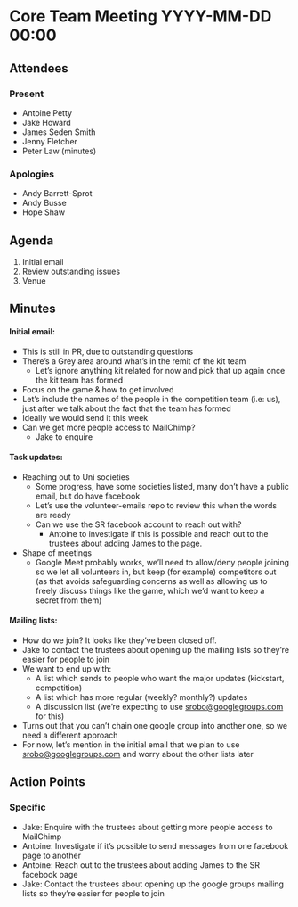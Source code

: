 # Core Team Meeting YYYY-MM-DD 00:00

## Attendees

### Present

 * Antoine Petty
 * Jake Howard
 * James Seden Smith
 * Jenny Fletcher
 * Peter Law (minutes)

### Apologies

 * Andy Barrett-Sprot
 * Andy Busse
 * Hope Shaw

## Agenda

 1. Initial email
 2. Review outstanding issues
 3. Venue

## Minutes

#### Initial email:

 * This is still in PR, due to outstanding questions
 * There’s a Grey area around what’s in the remit of the kit team
   * Let’s ignore anything kit related for now and pick that up again once the kit team has formed
 * Focus on the game & how to get involved
 * Let’s include the names of the people in the competition team (i.e: us), just after we talk about the fact that the team has formed
 * Ideally we would send it this week
 * Can we get more people access to MailChimp?
   * Jake to enquire

#### Task updates:
 * Reaching out to Uni societies
   * Some progress, have some societies listed, many don’t have a public email, but do have facebook
   * Let’s use the volunteer-emails repo to review this when the words are ready
   * Can we use the SR facebook account to reach out with?
     * Antoine to investigate if this is possible and reach out to the trustees about adding James to the page.
 * Shape of meetings
   * Google Meet probably works, we’ll need to allow/deny people joining so we
     let all volunteers in, but keep (for example) competitors out (as that
     avoids safeguarding concerns as well as allowing us to freely discuss
     things like the game, which we’d want to keep a secret from them)

#### Mailing lists:
 * How do we join? It looks like they’ve been closed off.
 * Jake to contact the trustees about opening up the mailing lists so they’re easier for people to join
 * We want to end up with:
   * A list which sends to people who want the major updates (kickstart, competition)
   * A list which has more regular (weekly? monthly?) updates
   * A discussion list (we’re expecting to use srobo@googlegroups.com for this)
 * Turns out that you can’t chain one google group into another one, so we need a different approach
  * For now, let’s mention in the initial email that we plan to use srobo@googlegroups.com and worry about the other lists later

## Action Points

### Specific

- Jake: Enquire with the trustees about getting more people access to MailChimp
- Antoine: Investigate if it’s possible to send messages from one facebook page to another
- Antoine: Reach out to the trustees about adding James to the SR facebook page
- Jake: Contact the trustees about opening up the google groups mailing lists so they’re easier for people to join
